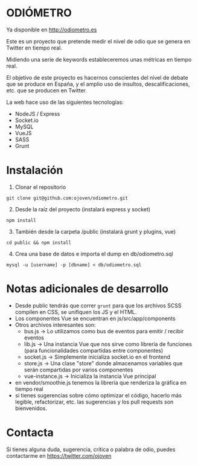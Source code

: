 ODIÓMETRO
================================

Ya disponible en http://odiometro.es

Este es un proyecto que pretende medir el nivel de odio que se genera en Twitter en tiempo real.

Midiendo una serie de keywords estableceremos unas métricas en tiempo real.

El objetivo de este proyecto es hacernos conscientes del nivel de debate que se produce en España,
y el amplio uso de insultos, descalificaciones, etc. que se producen en Twitter.

La web hace uso de las siguientes tecnologías:
* NodeJS / Express
* Socket.io
* MySQL
* VueJS
* SASS
* Grunt

Instalación
============

1. Clonar el repositorio

```git clone git@github.com:ojoven/odiometro.git```

2. Desde la raíz del proyecto (instalará express y socket)

```npm install```

3. También desde la carpeta /public (instalará grunt y plugins, vue)

```cd public && npm install```

4. Crea una base de datos e importa el dump en db/odiometro.sql

```mysql -u [username] -p [dbname] < db/odiometro.sql```


Notas adicionales de desarrollo
================================

* Desde public tendrás que correr ```grunt``` para que los archivos SCSS compilen en CSS, se unifiquen los JS y el HTML.
* Los componentes Vue se encuentran en js/src/app/components
* Otros archivos interesantes son:
    * bus.js -> Lo utilizamos como bus de eventos para emitir / recibir eventos
    * lib.js -> Una instancia Vue que nos sirve como librería de funciones (para funcionalidades compartidas entre componentes)
    * socket.js -> Simplemente inicializa socket.io en el frontend
    * store.js -> Una clase "store" donde almacenamos variables que serán compartidas por varios componentes
    * vue-instance.js -> Inicializa la instancia Vue principal
* en vendor/smoothie.js tenemos la librería que renderiza la gráfica en tiempo real
* si tienes sugerencias sobre cómo optimizar el código, hacerlo más legible, refactorizar, etc. las sugerencias y los pull requests son bienvenidos.


Contacta
=================
Si tienes alguna duda, sugerencia, crítica o palabra de odio, puedes contactarme en https://twitter.com/ojoven